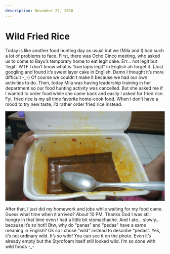 ```yaml
---
description: November 27, 2016
---
```


# Wild Fried Rice

Today is like another food hunting day as usual but we (Mila and I) had such a lot of problems to face. First, there was Ocho Cinco meeting, who asked us to come to Bayu’s temporary home to eat legit cake. Err… not legit but ‘legit’. WTF I don’t know what is “kue lapis legit” in English ah forget it. (Just googling and found it’s sweet layer cake in English. Damn I thought it’s more difficult -\_-) Of course we couldn’t make it because we had our own activities to do. Then, today Mila was having leadership training in her department so our food hunting activity was cancelled. But she asked me if I wanted to order food while she came back and easily I asked for fried rice. Fyi, fried rice is my all time favorite home-cook food. When I don’t have a mood to try new taste, I’d rather order fried rice instead.

![](<../../.gitbook/assets/image (15).png>)

After that, I just did my homework and jobs while waiting for my food came. Guess what time when it arrived? About 10 PM. Thanks God I was still hungry in that time even I had a little bit stomachache. And I ate… slowly… because it’s so hot!! Btw, why do “panas” and “pedas” have a same meaning in English? Ok so I chose “wild” instead to describe “pedas”. Yes, it’s not ordinary wild. It’s so wild! You can see it on the photo. Even it’s already empty but the Styrofoam itself still looked wild. I’m so done with wild foods -\_-
